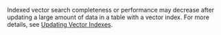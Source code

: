 Indexed vector search completeness or performance may decrease after updating a large amount of data in a table with a vector index. For more details, see [Updating Vector Indexes](../dev/vector-indexes.md#update).

